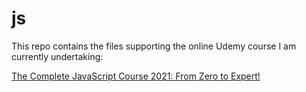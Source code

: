 # js
This repo contains the files supporting the online Udemy course I am currently undertaking:

[The Complete JavaScript Course 2021: From Zero to Expert!](https://www.udemy.com/course/the-complete-javascript-course/)

